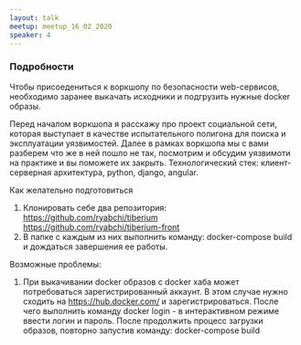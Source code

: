 ```yaml
---
layout: talk
meetup: meetup_16_02_2020
speaker: 4
---
```


### Подробности

Чтобы присоедениться к воркшопу по безопасности web-сервисов, необходимо заранее выкачать исходники и подгрузить нужные docker образы.

Перед началом воркшопа я расскажу про проект социальной сети, которая выступает в качестве испытательного полигона для поиска и эксплуатации уязвимостей. Далее в рамках воркшопа мы с вами разберем что же в ней пошло не так, посмотрим и обсудим уязвимоти на практике и вы поможете их закрыть.
Технологический стек: клиент-серверная архитектура, python, django, angular.

Как желательно подготовиться
1) Клонировать себе два репозитория:
https://github.com/ryabchi/tiberium
https://github.com/ryabchi/tiberium-front
2) В папке с каждым из них выполнить команду: docker-compose build и дождаться завершения ее работы.

Возможные проблемы:
1) При выкачивании docker образов с docker хаба может потребоваться зарегистрированный аккаунт. В этом случае нужно сходить на https://hub.docker.com/ и зарегистрироваться. После чего выполнить команду docker login - в интерактивном режиме ввести логин и пароль. После продолжить процесс загрузки образов, повторно запустив команду: docker-compose build
